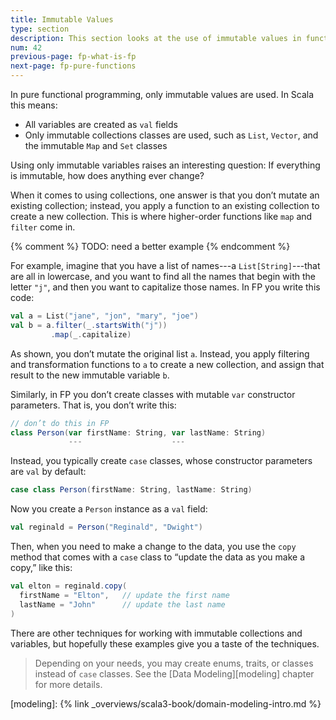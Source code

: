 ```yaml
---
title: Immutable Values
type: section
description: This section looks at the use of immutable values in functional programming.
num: 42
previous-page: fp-what-is-fp
next-page: fp-pure-functions
---
```



In pure functional programming, only immutable values are used.
In Scala this means:

- All variables are created as `val` fields
- Only immutable collections classes are used, such as `List`, `Vector`, and the immutable `Map` and `Set` classes

Using only immutable variables raises an interesting question: If everything is immutable, how does anything ever change?

When it comes to using collections, one answer is that you don’t mutate an existing collection; instead, you apply a function to an existing collection to create a new collection.
This is where higher-order functions like `map` and `filter` come in.

{% comment %}
TODO: need a better example
{% endcomment %}

For example, imagine that you have a list of names---a `List[String]`---that are all in lowercase, and you want to find all the names that begin with the letter `"j"`, and then you want to capitalize those names.
In FP you write this code:

```scala
val a = List("jane", "jon", "mary", "joe")
val b = a.filter(_.startsWith("j"))
         .map(_.capitalize)
```

As shown, you don’t mutate the original list `a`.
Instead, you apply filtering and transformation functions to `a` to create a new collection, and assign that result to the new immutable variable `b`.

Similarly, in FP you don’t create classes with mutable `var` constructor parameters.
That is, you don’t write this:

```scala
// don’t do this in FP
class Person(var firstName: String, var lastName: String)
             ---                    ---
```

Instead, you typically create `case` classes, whose constructor parameters are `val` by default:

```scala
case class Person(firstName: String, lastName: String)
```

Now you create a `Person` instance as a `val` field:

```scala
val reginald = Person("Reginald", "Dwight")
```

Then, when you need to make a change to the data, you use the `copy` method that comes with a `case` class to “update the data as you make a copy,” like this:

```scala
val elton = reginald.copy(
  firstName = "Elton",   // update the first name
  lastName = "John"      // update the last name
)
```

There are other techniques for working with immutable collections and variables, but hopefully these examples give you a taste of the techniques.

> Depending on your needs, you may create enums, traits, or classes instead of `case` classes.
> See the [Data Modeling][modeling] chapter for more details.



[modeling]: {% link _overviews/scala3-book/domain-modeling-intro.md %}
